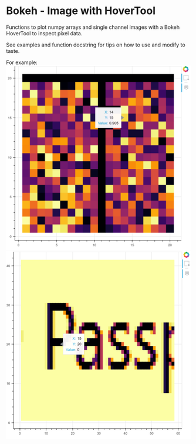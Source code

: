 # Bokeh - Image with HoverTool
Functions to plot numpy arrays and single channel images with a Bokeh HoverTool to inspect pixel data.

See examples and function docstring for tips on how to use and modify to taste.

For example:
![Rendered numpy array](/example_screenshots/random_t.png?raw=true "Rendered numpy array")
![Test image from file](/example_screenshots/image.png?raw=true "Image loaded from file with PIL")